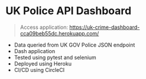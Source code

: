 # UK Police API Dashboard

> Access application: https://uk-crime-dashboard-cca09beb55dc.herokuapp.com/

- Data queried from UK GOV Police JSON endpoint
- Dash application
- Tested using pytest and selenium
- Deployed using Heroku
- CI/CD using CircleCI


